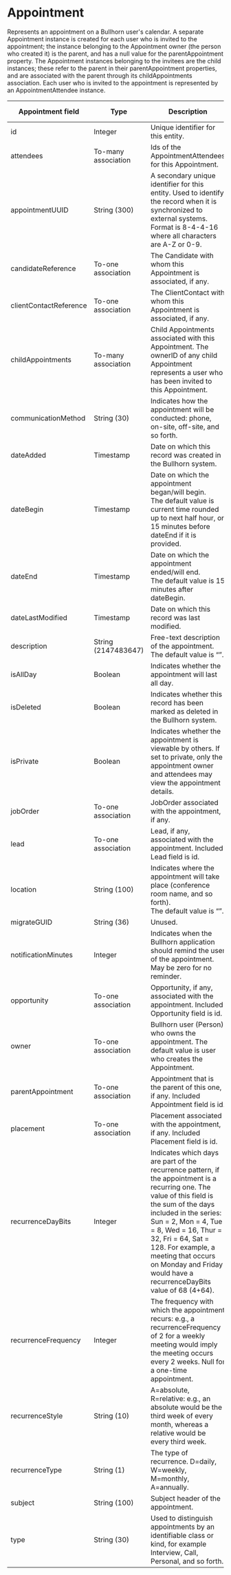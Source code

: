 # Appointment

Represents an appointment on a Bullhorn user's calendar. A separate Appointment instance is created for each user who is invited to the appointment; the instance belonging to the Appointment owner (the person who created it) is the parent, and has a null value for the parentAppointment property. The Appointment instances belonging to the invitees are the child instances; these refer to the parent in their parentAppointment properties, and are associated with the parent through its childAppointments association. Each user who is invited to the appointment is represented by an AppointmentAttendee instance.

| **Appointment field** | **Type** | **Description** | **Not null** | **Read-only** |
| --- | --- | --- | --- | --- |
| id | Integer | Unique identifier for this entity.  | X | |
| attendees | To-many association | Ids of the AppointmentAttendees for this Appointment. | | |
| appointmentUUID | String (300) | A secondary unique identifier for this entity. Used to identify the record when it is synchronized to external systems. Format is 8-4-4-16 where all characters are A-Z or 0-9. | X | |
| candidateReference | To-one association | The Candidate with whom this Appointment is associated, if any. | | |
| clientContactReference | To-one association | The ClientContact with whom this Appointment is associated, if any. | | |
| childAppointments | To-many association | Child Appointments associated with this Appointment. The ownerID of any child Appointment represents a user who has been invited to this Appointment. | | |
| communicationMethod | String (30) | Indicates how the appointment will be conducted: phone, on-site, off-site, and so forth. | X | |
| dateAdded | Timestamp | Date on which this record was created in the Bullhorn system. | X | |
| dateBegin | Timestamp | Date on which the appointment began/will begin.<br>The default value is current time rounded up to next half hour, or 15 minutes before dateEnd if it is provided. | X | |
| dateEnd | Timestamp | Date on which the appointment ended/will end.<br>The default value is 15 minutes after dateBegin. | X | |
| dateLastModified | Timestamp | Date on which this record was last modified. | X | X |
| description | String (2147483647) | Free-text description of the appointment.<br>The default value is “”. | X | |
| isAllDay | Boolean | Indicates whether the appointment will last all day. | | |
| isDeleted | Boolean | Indicates whether this record has been marked as deleted in the Bullhorn system. | X | |
| isPrivate | Boolean | Indicates whether the appointment is viewable by others. If set to private, only the appointment owner and attendees may view the appointment details. | X | |
| jobOrder | To-one association | JobOrder associated with the appointment, if any.| | |
| lead | To-one association | Lead, if any, associated with the appointment. Included Lead field is id. | | |
| location | String (100) | Indicates where the appointment will take place (conference room name, and so forth).<br>The default value is “”. | X | |
| migrateGUID | String (36) | Unused. |  X | |
| notificationMinutes | Integer | Indicates when the Bullhorn application should remind the user of the appointment. May be zero for no reminder. | X | |
| opportunity | To-one association | Opportunity, if any, associated with the appointment. Included Opportunity field is id. | | |
| owner | To-one association | Bullhorn user (Person) who owns the appointment. The default value is user who creates the Appointment. | | X | 
| parentAppointment | To-one association | Appointment that is the parent of this one, if any. Included Appointment field is id. | | |
| placement | To-one association | Placement associated with the appointment, if any. Included Placement field is id. | | |
| recurrenceDayBits | Integer | Indicates which days are part of the recurrence pattern, if the appointment is a recurring one. The value of this field is the sum of the days included in the series: Sun = 2, Mon = 4, Tue = 8, Wed = 16, Thur = 32, Fri = 64, Sat = 128\. For example, a meeting that occurs on Monday and Friday would have a recurrenceDayBits value of 68 (4+64). | | |
| recurrenceFrequency | Integer | The frequency with which the appointment recurs: e.g., a recurrenceFrequency of 2 for a weekly meeting would imply the meeting occurs every 2 weeks. Null for a one-time appointment. | | |
| recurrenceStyle | String (10) | A=absolute, R=relative: e.g., an absolute would be the third week of every month, whereas a relative would be every third week. | | |
| recurrenceType | String (1) | The type of recurrence. D=daily, W=weekly, M=monthly, A=annually. | | |
| subject | String (100) | Subject header of the appointment. | X | |
| type | String (30) | Used to distinguish appointments by an identifiable class or kind, for example Interview, Call, Personal, and so forth. | X | |